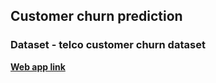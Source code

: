 ## Customer churn prediction 
### Dataset - telco customer churn dataset

**[Web app link](https://share.streamlit.io/sharadsaha/customer-churn-prediction-ann/main/app.py)**
